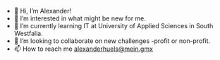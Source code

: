 - 👋 Hi, I’m Alexander!
- 👀 I’m interested in what might be new for me.
- 🌱 I’m currently learning IT at University of Applied Sciences in South Westfalia.
- 💞️ I’m looking to collaborate on new challenges -profit or non-profit.
- 📫 How to reach me alexanderhuels@mein.gmx

<!---
AlexanderHuels/AlexanderHuels is a ✨ special ✨ repository because its `README.md` (this file) appears on your GitHub profile.
You can click the Preview link to take a look at your changes.
--->
